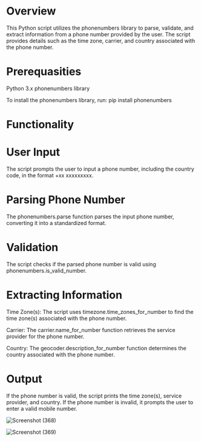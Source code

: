 # Overview
This Python script utilizes the phonenumbers library to parse, validate, and extract information from a phone number provided by the user. The script provides details such as the time zone, carrier, and country associated with the phone number.

# Prerequasities
Python 3.x
phonenumbers library

To install the phonenumbers library, run: pip install phonenumbers

# Functionality

# User Input
The script prompts the user to input a phone number, including the country code, in the format +xx xxxxxxxxx.

# Parsing Phone Number
The phonenumbers.parse function parses the input phone number, converting it into a standardized format.

# Validation
The script checks if the parsed phone number is valid using phonenumbers.is_valid_number.

# Extracting Information

Time Zone(s): The script uses timezone.time_zones_for_number to find the time zone(s) associated with the phone number.

Carrier: The carrier.name_for_number function retrieves the service provider for the phone number.

Country: The geocoder.description_for_number function determines the country associated with the phone number.

# Output
If the phone number is valid, the script prints the time zone(s), service provider, and country.
If the phone number is invalid, it prompts the user to enter a valid mobile number.

![Screenshot (368)](https://github.com/user-attachments/assets/f31e0283-4488-410b-a630-97762e7c19f5)

![Screenshot (369)](https://github.com/user-attachments/assets/d0a96d47-76ad-47e1-a217-0a45b099bedd)

